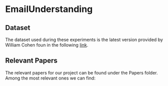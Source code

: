 # EmailUnderstanding


## Dataset

The dataset used during these experiments is the latest version provided by William Cohen foun in the following [link](https://www.cs.cmu.edu/~./enron/enron_mail_20150507.tgz).

## Relevant Papers

The relevant papers for our project can be found under the Papers folder. Among the most relevant ones we can find:





